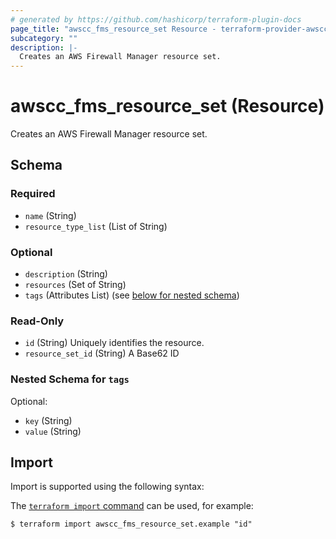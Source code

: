 ```yaml
---
# generated by https://github.com/hashicorp/terraform-plugin-docs
page_title: "awscc_fms_resource_set Resource - terraform-provider-awscc"
subcategory: ""
description: |-
  Creates an AWS Firewall Manager resource set.
---
```


# awscc_fms_resource_set (Resource)

Creates an AWS Firewall Manager resource set.



<!-- schema generated by tfplugindocs -->
## Schema

### Required

- `name` (String)
- `resource_type_list` (List of String)

### Optional

- `description` (String)
- `resources` (Set of String)
- `tags` (Attributes List) (see [below for nested schema](#nestedatt--tags))

### Read-Only

- `id` (String) Uniquely identifies the resource.
- `resource_set_id` (String) A Base62 ID

<a id="nestedatt--tags"></a>
### Nested Schema for `tags`

Optional:

- `key` (String)
- `value` (String)

## Import

Import is supported using the following syntax:

The [`terraform import` command](https://developer.hashicorp.com/terraform/cli/commands/import) can be used, for example:

```shell
$ terraform import awscc_fms_resource_set.example "id"
```
